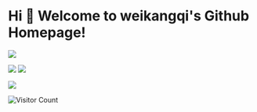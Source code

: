 # Hi 🎉 Welcome to weikangqi's Github Homepage!

<img src="https://readme-typing-svg.herokuapp.com/?lines=Welcome,%20visitor!;Hello%20Github%20World!&font=Roboto" />
<p>
<img src="https://img.shields.io/static/v1?label=Program&message=Python&color=blue"/>
<img src="https://img.shields.io/static/v1?label=Program&message=C&color=blue"/>


![](https://github-readme-stats.vercel.app/api?username=weikangqi&show_icons=true&theme=tokyonight&count_private=true)

![Visitor Count](https://profile-counter.glitch.me/weikangqi/count.svg)




